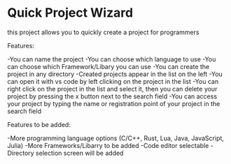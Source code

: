 
# Quick Project Wizard

this project allows you to quickly create a project for programmers

Features:

-You can name the project
-You can choose which language to use
-You can choose which Framework/Libary you can use
-You can create the project in any directory
-Created projects appear in the list on the left
-You can open it with vs code by left clicking on the project in the list
-You can right click on the project in the list and select it, then you can delete your project by pressing the x button next to the search field
-You can access your project by typing the name or registration point of your project in the search field

Features to be added:

-More programming language options (C/C++, Rust, Lua, Java, JavaScript, Julia)
-More Frameworks/Libarry to be added
-Code editor selectable
-Directory selection screen will be added
